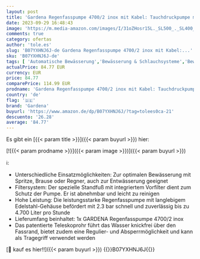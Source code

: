 ```yaml
---
layout: post
title: 'Gardena Regenfasspumpe 4700/2 inox mit Kabel: Tauchdruckpumpe mit integriertem Filter  Fördermenge 4700 l/h  rostfreies Gehäuse  Regulierventil zur Einstellung der Wassermenge  1764-20 '
date: 2023-09-29 16:48:43
image: 'https://m.media-amazon.com/images/I/31oZHosr15L._SL500_._SL400_.jpg'
comments: true
category: ofertas
author: 'tole.es'
slug: 'B07YXHNJ6J-de Gardena Regenfasspumpe 4700/2 inox mit Kabel:...'
sku: 'B07YXHNJ6J-de'
tags: [ 'Automatische Bewässerung','Bewässerung & Schlauchsysteme','Bewässerungsrohre','Garten','Garten- & Bewässerungsgeräte','gardena','🇩🇪', ]
actualPrice: 84.77 EUR
currency: EUR
price: 84.77
comparePrice: 114.99 EUR
prodname: 'Gardena Regenfasspumpe 4700/2 inox mit Kabel: Tauchdruckpumpe mit integriertem Filter  Fördermenge 4700 l/h  rostfreies Gehäuse  Regulierventil zur Einstellung der Wassermenge  1764-20 '
country: 'de'
flag: '🇩🇪'
brand: 'Gardena'
buyurl: 'https://www.amazon.de/dp/B07YXHNJ6J/?tag=tolees0ca-21'
descuento: '26.28'
average: '84.77'
---
```


Es gibt ein [{{< param title >}}]({{< param buyurl >}}) hier:

[![{{< param prodname >}}]({{< param image >}})]({{< param buyurl >}})

ℹ️:

- Unterschiedliche Einsatzmöglichkeiten: Zur optimalen Bewässerung mit Spritze, Brause oder Regner, auch zur Entwässerung geeignet
- Filtersystem: Der spezielle Standfuß mit integriertem Vorfilter dient zum Schutz der Pumpe. Er ist abnehmbar und leicht zu reinigen
- Hohe Leistung: Die leistungsstarke Regenfasspumpe mit langlebigem Edelstahl-Gehäuse befördert mit 2.3 bar schnell und zuverlässig bis zu 4.700 Liter pro Stunde
- Lieferumfang beinhaltet: 1x GARDENA Regenfasspumpe 4700/2 inox
- Das patentierte Teleskoprohr führt das Wasser knickfrei über den Fassrand, bietet zudem eine Regulier- und Absperrmöglichkeit und kann als Tragegriff verwendet werden

[🛒 kauf es hier!!]({{< param buyurl >}})
{{<world>}}B07YXHNJ6J{{</world>}}
